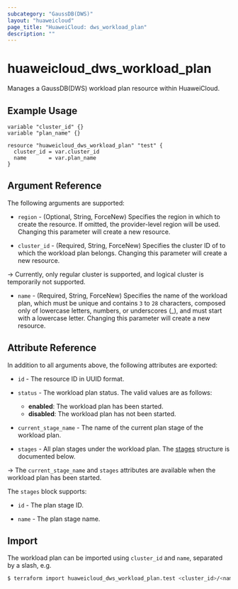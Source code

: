 ```yaml
---
subcategory: "GaussDB(DWS)"
layout: "huaweicloud"
page_title: "HuaweiCloud: dws_workload_plan"
description: ""
---
```


# huaweicloud_dws_workload_plan

Manages a GaussDB(DWS) workload plan resource within HuaweiCloud.

## Example Usage

```hcl
variable "cluster_id" {}
variable "plan_name" {}

resource "huaweicloud_dws_workload_plan" "test" {
  cluster_id = var.cluster_id
  name       = var.plan_name
}
```

## Argument Reference

The following arguments are supported:

* `region` - (Optional, String, ForceNew) Specifies the region in which to create the resource.
  If omitted, the provider-level region will be used. Changing this parameter will create a new resource.

* `cluster_id` - (Required, String, ForceNew) Specifies the cluster ID of to which the workload plan belongs.
  Changing this parameter will create a new resource.

-> Currently, only regular cluster is supported, and logical cluster is temporarily not supported.

* `name` - (Required, String, ForceNew) Specifies the name of the workload plan, which must be unique and contains
  `3` to `28` characters, composed only of lowercase letters, numbers, or underscores (_), and must start with a
  lowercase letter. Changing this parameter will create a new resource.

## Attribute Reference

In addition to all arguments above, the following attributes are exported:

* `id` - The resource ID in UUID format.

* `status` - The workload plan status. The valid values are as follows:  
  + **enabled**: The workload plan has been started.
  + **disabled**: The workload plan has not been started.

* `current_stage_name` - The name of the current plan stage of the workload plan.

* `stages` - All plan stages under the workload plan.
  The [stages](#DWS_WorkLoadPlan_stages) structure is documented below.

-> The `current_stage_name` and `stages` attributes are available when the workload plan has been started.

<a name="DWS_WorkLoadPlan_stages"></a>
The `stages` block supports:

* `id` - The plan stage ID.

* `name` - The plan stage name.

## Import

The workload plan can be imported using `cluster_id` and `name`, separated by a slash, e.g.

```bash
$ terraform import huaweicloud_dws_workload_plan.test <cluster_id>/<name>
```
